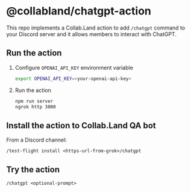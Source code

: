 # @collabland/chatgpt-action

This repo implements a Collab.Land action to add `/chatgpt` command to your
Discord server and it allows members to interact with ChatGPT.

## Run the action

1.  Configure `OPENAI_API_KEY` environment variable

    ```sh
    export OPENAI_API_KEY=<your-openai-api-key>
    ```

2.  Run the action

    ```sh
    npm run server
    ngrok http 3000
    ```

## Install the action to Collab.Land QA bot

From a Discord channel:

```
/test-flight install <https-url-from-grok>/chatgpt
```

## Try the action

```
/chatgpt <optional-prompt>
```
